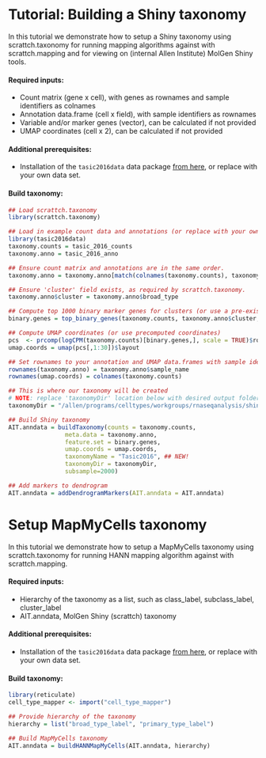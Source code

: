 # Tutorial: Building a Shiny taxonomy 

In this tutorial we demonstrate how to setup a Shiny taxonomy using scrattch.taxonomy for running mapping algorithms against with scrattch.mapping and for viewing on (internal Allen Institute) MolGen Shiny tools. 

#### Required inputs:

* Count matrix (gene x cell), with genes as rownames and sample identifiers as colnames
* Annotation data.frame (cell x field), with sample identifiers as rownames
* Variable and/or marker genes (vector), can be calculated if not provided
* UMAP coordinates (cell x 2), can be calculated if not provided

#### Additional prerequisites:

* Installation of the `tasic2016data` data package [from here](https://github.com/AllenInstitute/tasic2016data/), or replace with your own data set.

#### Build taxonomy:

```R
## Load scrattch.taxonomy
library(scrattch.taxonomy)

## Load in example count data and annotations (or replace with your own)
library(tasic2016data)
taxonomy.counts = tasic_2016_counts
taxonomy.anno = tasic_2016_anno

## Ensure count matrix and annotations are in the same order.
taxonomy.anno = taxonomy.anno[match(colnames(taxonomy.counts), taxonomy.anno$sample_name),]

## Ensure 'cluster' field exists, as required by scrattch.taxonomy.
taxonomy.anno$cluster = taxonomy.anno$broad_type

## Compute top 1000 binary marker genes for clusters (or use a pre-existing vector)
binary.genes = top_binary_genes(taxonomy.counts, taxonomy.anno$cluster, 1000)

## Compute UMAP coordinates (or use precomputed coordinates)
pcs  <- prcomp(logCPM(taxonomy.counts)[binary.genes,], scale = TRUE)$rotation
umap.coords = umap(pcs[,1:30])$layout

## Set rownames to your annotation and UMAP data.frames with sample identifiers (Required!)
rownames(taxonomy.anno) = taxonomy.anno$sample_name
rownames(umap.coords) = colnames(taxonomy.counts)

## This is where our taxonomy will be created
# NOTE: replace 'taxonomyDir' location below with desired output folder location
taxonomyDir = "/allen/programs/celltypes/workgroups/rnaseqanalysis/shiny/10x_seq/tasic_2016/"

## Build Shiny taxonomy 
AIT.anndata = buildTaxonomy(counts = taxonomy.counts,
                meta.data = taxonomy.anno,
                feature.set = binary.genes,
                umap.coords = umap.coords,
                taxonomyName = "Tasic2016", ## NEW!
                taxonomyDir = taxonomyDir,
                subsample=2000)

## Add markers to dendrogram
AIT.anndata = addDendrogramMarkers(AIT.anndata = AIT.anndata)

```

# Setup MapMyCells taxonomy

In this tutorial we demonstrate how to setup a MapMyCells taxonomy using scrattch.taxonomy for running HANN mapping algorithm against with scrattch.mapping.

#### Required inputs:

* Hierarchy of the taxonomy as a list, such as class_label, subclass_label, cluster_label
* AIT.anndata, MolGen Shiny (scrattch) taxonomy

#### Additional prerequisites:

* Installation of the `tasic2016data` data package [from here](https://github.com/AllenInstitute/tasic2016data/), or replace with your own data set.

#### Build taxonomy:

```R
library(reticulate)
cell_type_mapper <- import("cell_type_mapper")

## Provide hierarchy of the taxonomy
hierarchy = list("broad_type_label", "primary_type_label")

## Build MapMyCells taxonomy
AIT.anndata = buildHANNMapMyCells(AIT.anndata, hierarchy)
```
